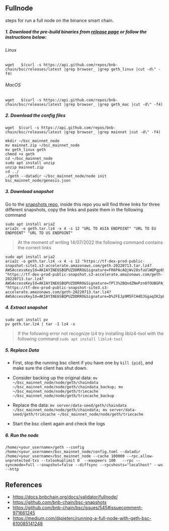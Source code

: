 ## Fullnode
steps for run a full node on the binance smart chain.

##### 1.  Download the pre-build binaries from  [release page](https://github.com/bnb-chain/bsc/releases/latest)  or follow the instructions below:

###### Linux
```
wget   $(curl -s https://api.github.com/repos/bnb-chain/bsc/releases/latest |grep browser_ |grep geth_linux |cut -d\" -f4)
```

###### MacOS
```
wget   $(curl -s https://api.github.com/repos/bnb-chain/bsc/releases/latest |grep browser_ |grep geth_mac |cut -d\" -f4)
```

##### 2.  Download the config files
```
wget  $(curl -s https://api.github.com/repos/bnb-chain/bsc/releases/latest |grep browser_ |grep mainnet |cut -d\" -f4)  
```
```
mkdir ~/bsc_mainnet_node
mv mainnet.zip ~/bsc_mainnet_node
mv geth_linux geth
chmod +x geth
cd ~/bsc_mainnet_node
sudo apt install unzip
unzip mainnet.zip
cd ../
./geth --datadir ~/bsc_mainnet_node/node init bsc_mainnet_node/genesis.json
```

##### 3.  Download snapshot
Go to the  [snapshots repo](https://github.com/bnb-chain/bsc-snapshots), inside this repo you will find three links for three different snapshots, copy the links and paste them in the following command

```
sudo apt install aria2
aria2c -o geth.tar.lz4 -x 4 -s 12 "URL TO ASIA ENDPOINT" "URL TO EU ENDPOINT" "URL TO US ENDPOINT"
```

>At the moment of writing 14/07/2022 the following command contains the correct links
```
sudo apt install aria2
aria2c -o geth.tar.lz4 -x 4 -s 12 "https://tf-dex-prod-public-snapshot-site1.s3-accelerate.amazonaws.com/geth-20220713.tar.lz4?AWSAccessKeyId=AKIAYINE6SBQPUZDDRRO&Signature=FR6PAcAQjWv28sfuUlWQPgp69O8%3D&Expires=1660370182" "https://tf-dex-prod-public-snapshot.s3-accelerate.amazonaws.com/geth-20220713.tar.lz4?AWSAccessKeyId=AKIAYINE6SBQPUZDDRRO&Signature=fPl3%2BQndZNePzn8fOUBGPAjL4jI%3D&Expires=1660370183" "https://tf-dex-prod-public-snapshot-site3.s3-accelerate.amazonaws.com/geth-20220713.tar.lz4?AWSAccessKeyId=AKIAYINE6SBQPUZDDRRO&Signature=D%2FEJp9M5FCH4DJGgaqIK2pLUPNY%3D&Expires=1660370183"
```
##### 4.  Extract snapshot
```
sudo apt install pv
pv geth.tar.lz4 | tar -I lz4 -x
```

> If the following error not recognize lz4 try installing liblz4-tool with the following command
`sudo apt install liblz4-tool`

##### 5.  Replace Data
-   First, stop the running bsc client if you have one by  `kill {pid}`, and make sure the client has shut down.
-   Consider backing up the original data:  `mv ~/bsc_mainnet_node/node/geth/chaindata ~/bsc_mainnet_node/node/geth/chaindata_backup; mv ~/bsc_mainnet_node/node/geth/triecache ~/bsc_mainnet_node/node/geth/triecache_backup`

-   Replace the data:  `mv server/data-seed/geth/chaindata ~/bsc_mainnet_node/node/geth/chaindata; mv server/data-seed/geth/triecache ~/bsc_mainnet_node/node/geth/triecache`
-   Start the bsc client again and check the logs


##### 6.  Run the node

```
/home/<your_username>/geth --config /home/<your_username>/bsc_mainnet_node/config.toml --datadir /home/<your_username>/bsc_mainnet_node --cache 100000 --rpc.allow-unprotected-txs --txlookuplimit 0  --maxpeers 100   --rpc --syncmode=full --snapshot=false --diffsync --rpcvhosts="localhost" --ws --http
```

## References

- https://docs.bnbchain.org/docs/validator/fullnode/
- https://github.com/bnb-chain/bsc-snapshots
- https://github.com/bnb-chain/bsc/issues/545#issuecomment-971661245
- https://medium.com/@pieterc/running-a-full-node-with-geth-bsc-610085141248
